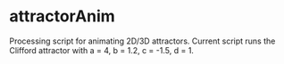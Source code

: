 # attractorAnim
Processing script for animating 2D/3D attractors. Current script runs the Clifford attractor with a = 4, b = 1.2, c = -1.5, d = 1.
